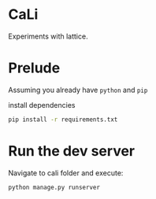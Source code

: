 # CaLi
Experiments with lattice.

# Prelude
Assuming you already have `python` and `pip`

install dependencies

```bash
pip install -r requirements.txt
```

# Run the dev server
Navigate to cali folder and execute:

```bash
python manage.py runserver
```
